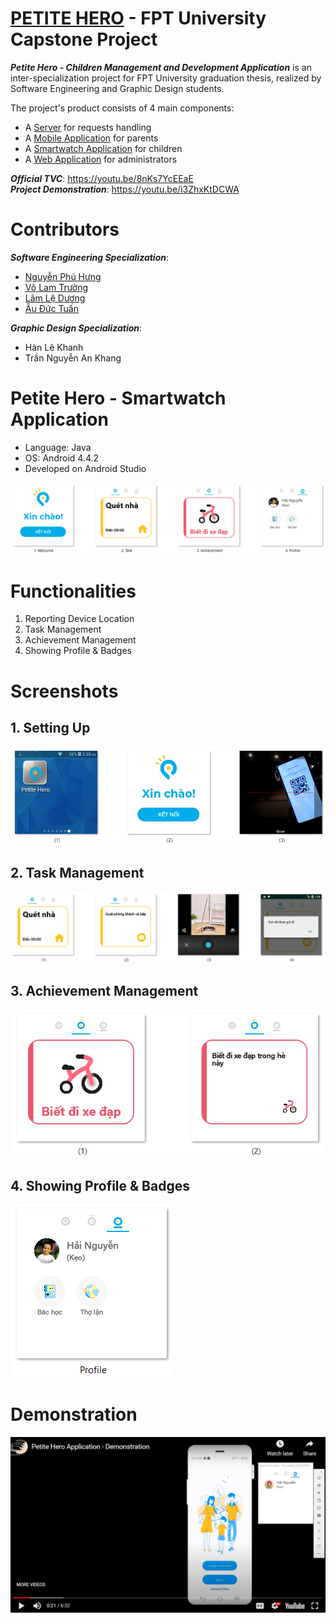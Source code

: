 # [PETITE HERO](https://github.com/petite-hero) - FPT University Capstone Project

__*Petite Hero - Children Management and Development Application*__ is an inter-specialization project for FPT University graduation thesis, realized by Software Engineering and Graphic Design students.

The project's product consists of 4 main components:
- A [Server](https://github.com/petite-hero/petite-hero-api) for requests handling
- A [Mobile Application](https://github.com/petite-hero/petite-hero-mobile) for parents
- A [Smartwatch Application](https://github.com/petite-hero/petite-hero-smartwatch) for children
- A [Web Application](https://github.com/petite-hero/petite-hero-web) for administrators

__*Official TVC*__: https://youtu.be/8nKs7YcEEaE  
__*Project Demonstration*__: https://youtu.be/i3ZhxKtDCWA  

# Contributors

__*Software Engineering Specialization*__:
- [Nguyễn Phú Hưng](https://github.com/hulk1999)
- [Võ Lam Trường](https://github.com/truongvlit)
- [Lâm Lệ Dương](https://github.com/llduong)
- [Âu Đức Tuấn](https://github.com/ibenrique2510)

__*Graphic Design Specialization*__:
- Hàn Lê Khanh
- Trần Nguyễn An Khang

# 
# Petite Hero - Smartwatch Application
- Language: Java
- OS: Android 4.4.2
- Developed on Android Studio

![](screenshots/overview.png)

# Functionalities
1. Reporting Device Location
2. Task Management
3. Achievement Management
4. Showing Profile & Badges

# Screenshots
## 1. Setting Up
![](screenshots/setup.png)
## 2. Task Management
![](screenshots/task.png)
## 3. Achievement Management
![](screenshots/achievement.png)
## 4. Showing Profile & Badges
![](screenshots/profile.png)

# Demonstration
[![](screenshots/demo.png)](https://youtu.be/i3ZhxKtDCWA)